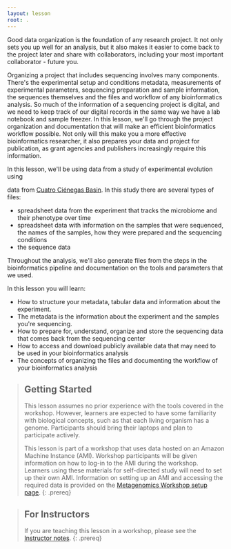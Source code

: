 ```yaml
---
layout: lesson
root: .
---
```


Good data organization is the foundation of any research project. It not only sets you up well for an analysis, 
but it also makes it easier to come back to the project later and share with collaborators, including
your most important collaborator - future you.  
  
  
Organizing a project that includes sequencing involves many components. There's the experimental setup 
and conditions metadata, measurements of experimental parameters, sequencing preparation and sample 
information, the sequences themselves and the files and workflow of any bioinformatics analysis. 
So much of the information of a sequencing project is digital, and we need to keep track of our 
digital records in the same way we have a lab notebook and sample freezer. In this lesson, we'll go 
through the project organization and documentation that will make an efficient bioinformatics workflow 
possible. Not only will this make you a more effective bioinformatics researcher, it also prepares 
your data and project for publication, as grant agencies and publishers increasingly require this information.

In this lesson, we'll be using data from a study of experimental evolution using 
<!--- just [Lake Hazen Sediment and Soil Metagenomes](http://www.datacarpentry.org/organization-genomics/data/)--->
data from [Cuatro Ciénegas Basin](https://elifesciences.org/articles/49816). 
In this study there are several types of files:

- spreadsheet data from the experiment that tracks the microbiome and their phenotype over time
- spreadsheet data with information on the samples that were sequenced, the names of the samples, 
  how they were prepared and the sequencing conditions
- the sequence data

Throughout the analysis, we'll also generate files from the steps in the bioinformatics pipeline 
and documentation on the tools and parameters that we used.

In this lesson you will learn:

- How to structure your metadata, tabular data and information about the experiment. 
- The metadata is the information about the experiment and the samples you're sequencing.
- How to prepare for, understand, organize and store the sequencing data that comes back from the sequencing center
- How to access and download publicly available data that may need to be used in your bioinformatics analysis
- The concepts of organizing the files and documenting the workflow of your bioinformatics analysis

> ## Getting Started
>
> This lesson assumes no prior experience with the tools covered in the workshop. 
> However, learners are expected to have some familiarity with biological concepts,
> such as that each living organism has a genome. 
> Participants should bring their laptops and plan to participate actively. 
>
> This lesson is part of a workshop that uses data hosted on an Amazon Machine Instance (AMI). Workshop participants will be given 
> information on how
> to log-in to the AMI during the workshop. Learners using these materials for self-directed study will need to set up their own
> AMI. Information on setting up an AMI and accessing the required data is provided on the [Metagenomics Workshop setup page](https://carpentries-incubator.github.io/metagenomics/setup.html).
{: .prereq}

> ## For Instructors
> If you are teaching this lesson in a workshop, please see the
> [Instructor notes](guide/).
{: .prereq}

